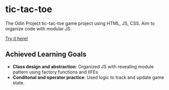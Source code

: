 # tic-tac-toe
The Odin Project tic-tac-toe game project using HTML, JS, CSS. Aim to organize code with modular JS.

[Try it here!](https://jiwonjjeong.github.io/tic-tac-toe/)

## Achieved Learning Goals
- **Class design and abstraction**: Organized JS with revealing module pattern using factory functions and IIFEs
- **Conditonal and operator practice**: Used logic to track and update game state.